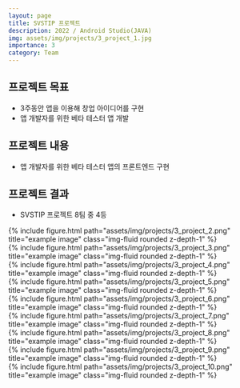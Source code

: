 ```yaml
---
layout: page
title: SVSTIP 프로젝트
description: 2022 / Android Studio(JAVA)
img: assets/img/projects/3_project_1.jpg
importance: 3
category: Team
---
```


## 프로젝트 목표
- 3주동안 앱을 이용해 창업 아이디어를 구현
- 앱 개발자를 위한 베타 테스터 앱 개발

## 프로젝트 내용
- 앱 개발자를 위한 베타 테스터 앱의 프론트엔드 구현

## 프로젝트 결과
- SVSTIP 프로젝트 8팀 중 4등

<div class="row">
    <div class="col-sm mt-3 mt-md-0">
        {% include figure.html path="assets/img/projects/3_project_2.png" title="example image" class="img-fluid rounded z-depth-1" %}
    </div>
    <div class="col-sm mt-3 mt-md-0">
        {% include figure.html path="assets/img/projects/3_project_3.png" title="example image" class="img-fluid rounded z-depth-1" %}
    </div>
    <div class="col-sm mt-3 mt-md-0">
        {% include figure.html path="assets/img/projects/3_project_4.png" title="example image" class="img-fluid rounded z-depth-1" %}
    </div>
</div>

<div class="row">
    <div class="col-sm mt-3 mt-md-0">
        {% include figure.html path="assets/img/projects/3_project_5.png" title="example image" class="img-fluid rounded z-depth-1" %}
    </div>
    <div class="col-sm mt-3 mt-md-0">
        {% include figure.html path="assets/img/projects/3_project_6.png" title="example image" class="img-fluid rounded z-depth-1" %}
    </div>
    <div class="col-sm mt-3 mt-md-0">
        {% include figure.html path="assets/img/projects/3_project_7.png" title="example image" class="img-fluid rounded z-depth-1" %}
    </div>
</div>

<div class="row">
    <div class="col-sm mt-3 mt-md-0">
        {% include figure.html path="assets/img/projects/3_project_8.png" title="example image" class="img-fluid rounded z-depth-1" %}
    </div>
    <div class="col-sm mt-3 mt-md-0">
        {% include figure.html path="assets/img/projects/3_project_9.png" title="example image" class="img-fluid rounded z-depth-1" %}
    </div>
    <div class="col-sm mt-3 mt-md-0">
        {% include figure.html path="assets/img/projects/3_project_10.png" title="example image" class="img-fluid rounded z-depth-1" %}
    </div>
</div>

